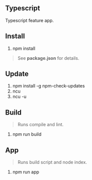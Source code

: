 Typescript
----------
Typescript feature app.

Install
-------
1. npm install
>See **package.json** for details.

Update
------
1. npm install -g npm-check-updates
2. ncu
3. ncu -u

Build
-----
>Runs compile and lint.
1. npm run build

App
---
>Runs build script and node index.
1. npm run app